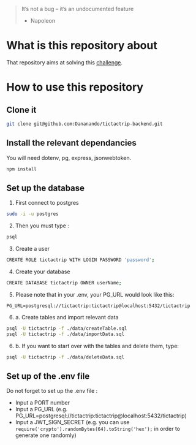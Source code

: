 > It’s not a bug – it’s an undocumented feature
> - Napoleon

# What is this repository about

That repository aims at solving this [challenge](https://docs.google.com/document/d/1DW2fKidrl5qV1ZvpmysqEMpoqbYjaRQhOJneYnfhzNs/edit).

# How to use this repository

## Clone it

```bash
git clone git@github.com:Dananando/tictactrip-backend.git
```

## Install the relevant dependancies

You will need dotenv, pg, express, jsonwebtoken.

```bash
npm install
```

## Set up the database

1. First connect to postgres

```bash
sudo -i -u postgres
```

2. Then you must type :

```bash
psql
```

3. Create a user

```bash
CREATE ROLE tictactrip WITH LOGIN PASSWORD 'password';
```

4. Create your database

```bash
CREATE DATABASE tictactrip OWNER userName;
```

5. Please note that in your .env, your PG_URL would look like this:

```
PG_URL=postgresql://tictactrip:tictactrip@localhost:5432/tictactrip
```

6. a. Create tables and import relevant data
```bash
psql -U tictactrip -f ./data/createTable.sql
psql -U tictactrip -f ./data/importData.sql
```

6. b. If you want to start over with the tables and delete them, type:
```bash
psql -U tictactrip -f ./data/deleteData.sql
```

## Set up of the .env file

Do not forget to set up the .env file :
- Input a PORT number
- Input a PG_URL (e.g. PG_URL=postgresql://tictactrip:tictactrip@localhost:5432/tictactrip)
- Input a JWT_SIGN_SECRET (e.g. you can use ```require('crypto').randomBytes(64).toString('hex');``` in order to generate one randomly)
